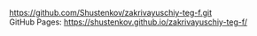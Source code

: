 https://github.com/Shustenkov/zakrivayuschiy-teg-f.git \
GitHub Pages: https://shustenkov.github.io/zakrivayuschiy-teg-f/

